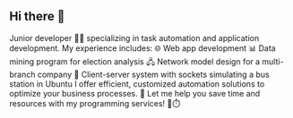 ## Hi there 👋


Junior developer 👨‍💻 specializing in task automation and application development. My experience includes:
🌐 Web app development
📊 Data mining program for election analysis
🖧 Network model design for a multi-branch company
🚌 Client-server system with sockets simulating a bus station in Ubuntu
I offer efficient, customized automation solutions to optimize your business processes. 🚀 Let me help you save time and resources with my programming services! 💼⏱️
